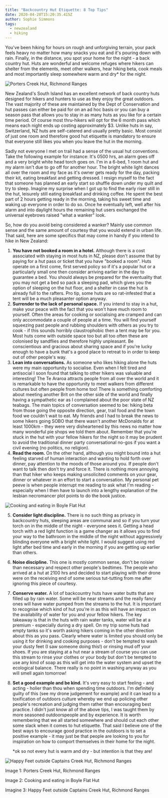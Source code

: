 ```yaml
---
title: "Backcountry Hut Etiquette: 8 Top Tips"
date: 2020-04-28T15:20:35.415Z
author: Sophie Simmons
tags:
  - newzealand
  - hiking
---
```


You've been hiking for hours on rough and unforgiving terrain, your pack feels heavy no matter how many snacks you eat and it's pouring down with rain. Finally, in the distance, you spot your home for the night - a back country hut. Huts are wonderful and welcome refuges where hikers can shelter from the elements, meet other walkers, hear hiking beta, cook meals and most importantly sleep somewhere warm and dry\* for the night.

![Porters Creek Hut, Richmond Ranges](/img/DSCF8459.jpg 'Photo courtesy of Shermin "Happy Feet" Maningas')

New Zealand's South Island has an excellent network of back country huts designed for hikers and hunters to use as they enjoy the great outdoors. The vast majority of these are maintained by the Dept of Conservation and hut passes can either be paid for on an ad hoc basis or you can buy a season pass that allows you to stay in as many huts as you like for a certain time period. Of course most thru-hikers will opt for the 6 month pass which means each night ends up costing approximately \$3. Unlike huts in say, Switzerland, NZ huts are self-catered and usually pretty basic. Most consist of just one room and therefore good hut etiquette is mandatory to ensure that everyone still likes you when you leave the hut in the morning.

Sadly not everyone I met on trail had a sense of the usual hut conventions. Take the following example for instance: It's 0500 hrs, an alarm goes off and a very bright white head torch goes on. I'm in a 6-bed, 1 room hut and my alarm isn't due to go off for another hour. The bright white light dances all over the room and my face as it's owner gets ready for the day, packing their kit, eating breakfast and getting dressed. I resign myself to the fact that someone has planned an early start so shuffle down under my quilt and try to sleep. Imagine my surprise when I got up to find the early riser still in the hut, leisurely still eating breakfast and drinking coffee. He spent the best part of 2 hours getting ready in the morning, taking his sweet time and waking up everyone in order to do so. Once he eventually left, well after his alarm and into daylight hours the remaining hut users exchanged the universal eyebrows raised "what a wanker" look.

So, how do you avoid being considered a wanker? Mainly use common sense and the same amount of courtesy that you would extend in urban life. That said, here are some specifics that may come in handy if you intend to hike in New Zealand:

1. **You have not booked a room in a hotel.** Although there is a cost associated with staying in most huts in NZ, please don't assume that by paying for a hut pass or ticket that you have "booked a room". Huts operate on a first come, first served policy so if it's a popular hut or a particularly small one then consider arriving earlier in the day to guarantee a bed. You should always be prepared for the eventuality that you may not get a bed so pack a sleeping pad, which gives you the option of sleeping on the hut floor, and a shelter in case the hut is already full to the rafters. Pro tip, some huts are so rat-infested that a tent will be a much pleasanter option anyway.
2. **Surrender to the lack of personal space.** If you intend to stay in a hut, make your peace with the fact that you won't have much room to yourself. Often the areas for cooking or socialising are cramped and can only accommodate a couple of people at a time. You will find yourself squeezing past people and rubbing shoulders with others as you try to cook - if this sounds horribly claustrophobic then a tent may be for you. Most huts come with outside space too but all too often these are colonised by sandflies and therefore highly unpleasant. Be conscientious and gracious about sharing space and if you're lucky enough to have a bunk that's a good place to retreat to in order to keep out of other people's way.
3. **Lean into conversations.** As someone who likes hiking alone the huts were my main opportunity to socialise. Even when I felt tired and antisocial I soon found that talking to other hikers was valuable and interesting! The Te Araroa attracts people from all over the world and it is remarkable to have the opportunity to meet walkers from different cultures but often people from home too! There is something comforting about meeting another Brit on the other side of the world and finally having a sympathetic ear as I complained about the poor state of NZ teabags. The main topics of conversation seemed to be: hiking beta from those going the opposite direction, gear, trail food and the town food we couldn't wait to eat. My friends and I had to break the news to some hikers going SOBO that there wasn't another McDonalds for at least 1000km - they were very disheartened by this news no matter how many wonderful pie shops we told them about. Remember that you're stuck in the hut with your fellow hikers for the night so it may be prudent to avoid the traditional dinner party conversational no-gos if you want a civil evening (no politics, no religion).
4. **Read the room.** On the other hand, although you might bound into a hut feeling starved of human interaction and wanting to hold forth over dinner, pay attention to the moods of those around you. If people don't want to talk then don't try and force it. There is nothing more annoying than that hiker who keeps making unsolicited comments on your gear, dinner or whatever in an effort to start a conversation. My personal pet peeve is when people interrupt me reading to ask what I'm reading - especially when I then have to launch into a lengthy explanation of the lesbian necromancer plot points to do the book justice.

![Cooking and eating in Boyle Flat Hut](/img/DSCF8011.jpg 'Photo courtesy of Shermin "Happy Feet" Maningas')

5. **Consider light discipline.** There is no such thing as privacy in backcountry huts, sleeping areas are communal and so if you turn your torch on in the middle of the night - everyone sees it. Getting a head torch with a red light function is a game changer as it allows you to find your way to the bathroom in the middle of the night without aggressively blinding everyone with a bright white light. I would suggest using red light after bed time and early in the morning if you are getting up earlier than others.
6. **Noise discipline.** This one is mostly common sense, don't be noisier than necessary and respect other people's bedtimes. The people who arrived at a hut at 2100 hrs and decided to start playing with their drone were on the receiving end of some serious tut-tutting from me after ignoring this piece of courtesy.
7. **Conserve water.** A lot of backcountry huts have water butts that are filled up by rain water. Some will be near streams and the really fancy ones will have water pumped from the streams to the hut. It is important to recognise which kind of hut you're in as this will have an impact on the availability of water for you and your fellow hikers. The key takeaway is that in the huts with rain water tanks, water will be at a premium - especially during a dry spell. On my trip some huts had empty tanks so it's worth asking hikers coming in the other direction about this as you pass. Clearly where water is limited you should only be using it for drinking and cooking purposes - don't be tempted to wash your dusty feet (I saw someone doing this!) or rinsing mud off your shoes. If you are staying at a hut near a stream of course you can use this stream to rinse your clothes or your body but don't be tempted to use any kind of soap as this will get into the water system and upset the ecological balance. There really is no point in washing anyway as you will smell again tomorrow!
8. **Set a good example and be kind.** It's very easy to start feeling - and acting - holier than thou when spending time outdoors. I'm definitely guilty of this (see my drone judgement for example) and it can lead to a toxification of outdoors culture whereby we end up policing other people's recreation and judging them rather than encouraging best practice. I didn't just know all of the above tips, I was taught them by more seasoned outdoorspeople and by experience. It is worth remembering that we all started somewhere and should cut each other some slack when it comes to hut etiquette. That said I believe one of the best ways to encourage good practice in the outdoors is to set a positive example - it may just be that people are looking to you for inspiration on how to comport themselves in their home for the night.

   \*ok so not every hut is warm and dry - but intention is that they are!

![Happy Feet outside Captains Creek Hut, Richmond Ranges](/img/DSCF8773.jpg 'Photo courtesy of Shermin "Happy Feet" Maningas')

Image 1: Porters Creek Hut, Richmond Ranges

Image 2: Cooking and eating in Boyle Flat Hut

Imagine 3: Happy Feet outside Captains Creek Hut, Richmond Ranges
